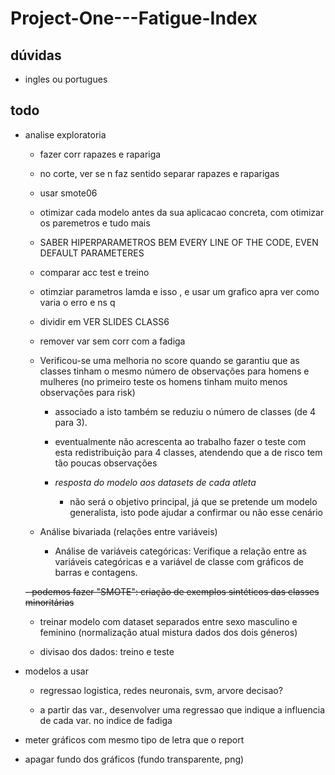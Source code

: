 # Project-One---Fatigue-Index

## dúvidas

- ingles ou portugues

## todo

- analise exploratoria

    - fazer corr rapazes e rapariga

    - no corte, ver se n faz sentido separar rapazes e raparigas

    - usar smote06

    - otimizar cada modelo antes da sua aplicacao concreta, com otimizar os paremetros e tudo mais

    - SABER HIPERPARAMETROS BEM EVERY LINE OF THE CODE, EVEN DEFAULT PARAMETERES

    - comparar acc test e treino

    - otimziar parametros lamda e isso , e usar um grafico apra ver como varia o erro e ns q

    - dividir em VER SLIDES CLASS6

    - remover var sem corr com a fadiga

    - Verificou-se uma melhoria no score quando se garantiu que as classes tinham o mesmo número de observações para homens e mulheres (no primeiro teste os homens tinham muito menos observações para risk)

        - associado a isto também se reduziu o número de classes (de 4 para 3).

        - eventualmente não acrescenta ao trabalho fazer o teste com esta redistribuição para 4 classes, atendendo que a de risco tem tão poucas observações

        - *resposta do modelo aos datasets de cada atleta*

            - não será o objetivo principal, já que se pretende um modelo generalista, isto pode ajudar a confirmar ou não esse cenário


   - Análise bivariada (relações entre variáveis)

        - Análise de variáveis categóricas: Verifique a relação entre as variáveis categóricas e a variável de classe com gráficos de barras e contagens.

    ~~- podemos fazer "SMOTE": criação de exemplos sintéticos das classes minoritárias~~

    - treinar modelo com dataset separados entre sexo masculino e feminino (normalização atual mistura dados dos dois géneros)

    - divisao dos dados: treino e teste

- modelos a usar

    - regressao logistica, redes neuronais, svm, arvore decisao?

    - a partir das var., desenvolver uma regressao que indique a influencia de cada var. no indice de fadiga


- meter gráficos com mesmo tipo de letra que o report

- apagar fundo dos gráficos (fundo transparente, png)